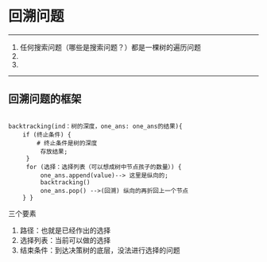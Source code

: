# 回溯问题

------

1. 任何搜索问题（哪些是搜索问题？）都是一棵树的遍历问题
1.
1.

------

## 回溯问题的框架

``` 

backtracking(ind：树的深度，one_ans: one_ans的结果){ 
    if (终止条件) {
        # 终止条件是树的深度
         存放结果;
     }
     for (选择：选择列表（可以想成树中节点孩子的数量）) {
         one_ans.append(value)--> 这里是纵向的;
         backtracking()
         one_ans.pop() -->(回溯) 纵向的再折回上一个节点 
    } }
```

三个要素

1. 路径：也就是已经作出的选择
1. 选择列表：当前可以做的选择
1. 结束条件：到达决策树的底层，没法进行选择的问题